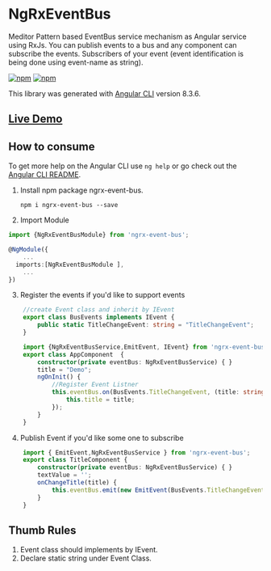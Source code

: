 # NgRxEventBus

Meditor Pattern based EventBus service mechanism as Angular service using RxJs. 
You can publish events to a bus and any component can subscribe the events. Subscribers of your event (event identification is being done using event-name as string). 

[![npm](https://img.shields.io/npm/dt/ngrx-event-bus.svg)](https://www.npmjs.com/package/ngrx-event-bus)
[![npm](https://img.shields.io/github/license/pixelbyaj/ngrx-event-bus.svg)](https://github.com/pixelbyaj/ngrx-event-bus/blob/master/LICENSE)


This library was generated with [Angular CLI](https://github.com/angular/angular-cli) version 8.3.6.

## [Live Demo](https://angular-ngrxeventbus.stackblitz.io)
## How to consume
To get more help on the Angular CLI use `ng help` or go check out the [Angular CLI README](https://github.com/angular/angular-cli/blob/master/README.md).

1. Install npm package ngrx-event-bus.

    ```console
    npm i ngrx-event-bus --save
    ```
2. Import Module
```typescript 
import {NgRxEventBusModule} from 'ngrx-event-bus';

@NgModule({
    ...
  imports:[NgRxEventBusModule ],
    ...
})

```

3. Register the events if you'd like to support events
```typescript
    //create Event class and inherit by IEvent
    export class BusEvents implements IEvent {
        public static TitleChangeEvent: string = "TitleChangeEvent";
    }

    import {NgRxEventBusService,EmitEvent, IEvent} from 'ngrx-event-bus';
    export class AppComponent  {
        constructor(private eventBus: NgRxEventBusService) { }
        title = "Demo";
        ngOnInit() {
            //Register Event Listner
            this.eventBus.on(BusEvents.TitleChangeEvent, (title: string) => {
                this.title = title;
            });
        }
    }
```
4. Publish Event if you'd like some one to subscribe
```typescript
    import { EmitEvent,NgRxEventBusService } from 'ngrx-event-bus';
    export class TitleComponent {
        constructor(private eventBus: NgRxEventBusService) { }
        textValue = '';
        onChangeTitle(title) {
            this.eventBus.emit(new EmitEvent(BusEvents.TitleChangeEvent, this.textValue));
        }
    }
```
## Thumb Rules
1. Event class should implements by IEvent.
2. Declare static string under Event Class.
  